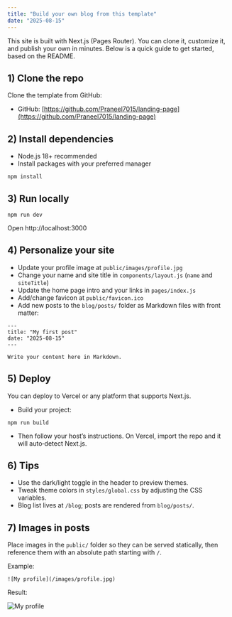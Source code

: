 ```yaml
---
title: "Build your own blog from this template"
date: "2025-08-15"
---
```


This site is built with Next.js (Pages Router). You can clone it, customize it, and publish your own in minutes. Below is a quick guide to get started, based on the README.

## 1) Clone the repo

Clone the template from GitHub:

- GitHub: [https://github.com/Praneel7015/landing-page](https://github.com/Praneel7015/landing-page)

## 2) Install dependencies

- Node.js 18+ recommended
- Install packages with your preferred manager

```
npm install
```

## 3) Run locally

```
npm run dev
```

Open http://localhost:3000

## 4) Personalize your site

- Update your profile image at `public/images/profile.jpg`
- Change your name and site title in `components/layout.js` (`name` and `siteTitle`)
- Update the home page intro and your links in `pages/index.js`
- Add/change favicon at `public/favicon.ico`
- Add new posts to the `blog/posts/` folder as Markdown files with front matter:

```
---
title: "My first post"
date: "2025-08-15"
---

Write your content here in Markdown.
```

## 5) Deploy

You can deploy to Vercel or any platform that supports Next.js.

- Build your project:

```
npm run build
```

- Then follow your host’s instructions. On Vercel, import the repo and it will auto‑detect Next.js.

## 6) Tips

- Use the dark/light toggle in the header to preview themes.
- Tweak theme colors in `styles/global.css` by adjusting the CSS variables.
- Blog list lives at `/blog`; posts are rendered from `blog/posts/`.

## 7) Images in posts

Place images in the `public/` folder so they can be served statically, then reference them with an absolute path starting with `/`.

Example:

```
![My profile](/images/profile.jpg)
```

Result:

![My profile](/images/profile.jpg)
